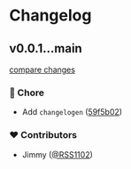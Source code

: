 # Changelog


## v0.0.1...main

[compare changes](https://github.com/holy-two/anchor-proxy/compare/v0.0.1...main)

### 🏡 Chore

- Add `changelogen` ([59f5b02](https://github.com/holy-two/anchor-proxy/commit/59f5b02))

### ❤️ Contributors

- Jimmy ([@RSS1102](http://github.com/RSS1102))

